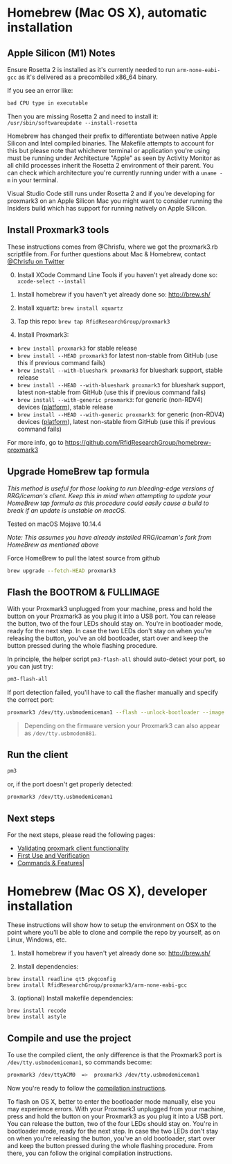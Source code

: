 # Homebrew (Mac OS X), automatic installation

## Apple Silicon (M1) Notes

Ensure Rosetta 2 is installed as it's currently needed to run `arm-none-eabi-gcc` as it's delivered as a precombiled x86_64 binary.

If you see an error like:

```sh
bad CPU type in executable
```

Then you are missing Rosetta 2 and need to install it: `/usr/sbin/softwareupdate --install-rosetta`

Homebrew has changed their prefix to differentiate between native Apple Silicon and Intel compiled binaries.  The Makefile attempts to account for this but please note that whichever terminal or application you're using must be running under Architecture "Apple" as seen by Activity Monitor as all child processes inherit the Rosetta 2 environment of their parent.  You can check which architecture you're currently running under with a `uname -m` in your terminal.

Visual Studio Code still runs under Rosetta 2 and if you're developing for proxmark3 on an Apple Silicon Mac you might want to consider running the Insiders build which has support for running natively on Apple Silicon.

## Install Proxmark3 tools

These instructions comes from \@Chrisfu, where we got the proxmark3.rb scriptfile from.
For further questions about Mac & Homebrew, contact [\@Chrisfu on Twitter](https://github.com/chrisfu/)

0. Install XCode Command Line Tools if you haven't yet already done so: `xcode-select --install`

1. Install homebrew if you haven't yet already done so: http://brew.sh/

2. Install xquartz: `brew install xquartz`

2. Tap this repo: `brew tap RfidResearchGroup/proxmark3`

3. Install Proxmark3:
  - `brew install proxmark3` for stable release 
  - `brew install --HEAD proxmark3` for latest non-stable from GitHub (use this if previous command fails)
  - `brew install --with-blueshark proxmark3` for blueshark support, stable release
  - `brew install --HEAD --with-blueshark proxmark3` for blueshark support, latest non-stable from GitHub (use this if previous command fails)
  - `brew install --with-generic proxmark3`: for generic (non-RDV4) devices ([platform](https://github.com/RfidResearchGroup/proxmark3/blob/master/doc/md/Use_of_Proxmark/4_Advanced-compilation-parameters.md#platform)), stable release
  - `brew install --HEAD --with-generic proxmark3`: for generic (non-RDV4) devices ([platform](https://github.com/RfidResearchGroup/proxmark3/blob/master/doc/md/Use_of_Proxmark/4_Advanced-compilation-parameters.md#platform)), latest non-stable from GitHub (use this if previous command fails)

For more info, go to https://github.com/RfidResearchGroup/homebrew-proxmark3

## Upgrade HomeBrew tap formula

*This method is useful for those looking to run bleeding-edge versions of RRG/iceman's client. Keep this in mind when attempting to update your HomeBrew tap formula as this procedure could easily cause a build to break if an update is unstable on macOS.* 

Tested on macOS Mojave 10.14.4

*Note: This assumes you have already installed RRG/iceman's fork from HomeBrew as mentioned above*

Force HomeBrew to pull the latest source from github

```sh
brew upgrade --fetch-HEAD proxmark3
```

## Flash the BOOTROM & FULLIMAGE

With your Proxmark3 unplugged from your machine, press and hold the button on your Proxmark3 as you plug it into a USB port. You can release the button, two of the four LEDs should stay on. You're in bootloader mode, ready for the next step. In case the two LEDs don't stay on when you're releasing the button, you've an old bootloader, start over and keep the button pressed during the whole flashing procedure.

In principle, the helper script `pm3-flash-all` should auto-detect your port, so you can just try:

```sh
pm3-flash-all
```

If port detection failed, you'll have to call the flasher manually and specify the correct port:

```sh
proxmark3 /dev/tty.usbmodemiceman1 --flash --unlock-bootloader --image /usr/local/share/proxmark3/firmware/bootrom.elf --image /usr/local/share/proxmark3/firmware/fullimage.elf
```

> Depending on the firmware version your Proxmark3 can also appear as `/dev/tty.usbmodem881`.


## Run the client

```sh
pm3
```

or, if the port doesn't get properly detected:

```sh
proxmark3 /dev/tty.usbmodemiceman1
```

## Next steps

For the next steps, please read the following pages:

* [Validating proxmark client functionality](/doc/md/Use_of_Proxmark/1_Validation.md)
* [First Use and Verification](/doc/md/Use_of_Proxmark/2_Configuration-and-Verification.md)
* [Commands & Features](/doc/md/Use_of_Proxmark/3_Commands-and-Features.md)|
 



# Homebrew (Mac OS X), developer installation

These instructions will show how to setup the environment on OSX to the point where you'll be able to clone and compile the repo by yourself, as on Linux, Windows, etc.

1. Install homebrew if you haven't yet already done so: http://brew.sh/

2. Install dependencies:

```
brew install readline qt5 pkgconfig
brew install RfidResearchGroup/proxmark3/arm-none-eabi-gcc
```
3. (optional) Install makefile dependencies:
```
brew install recode
brew install astyle
```


## Compile and use the project

To use the compiled client, the only difference is that the Proxmark3 port is `/dev/tty.usbmodemiceman1`, so commands become:

```sh
proxmark3 /dev/ttyACM0  =>  proxmark3 /dev/tty.usbmodemiceman1
```

Now you're ready to follow the [compilation instructions](/doc/md/Use_of_Proxmark/0_Compilation-Instructions.md).

To flash on OS X, better to enter the bootloader mode manually, else you may experience errors.
With your Proxmark3 unplugged from your machine, press and hold the button on your Proxmark3 as you plug it into a USB port. You can release the button, two of the four LEDs should stay on. You're in bootloader mode, ready for the next step. In case the two LEDs don't stay on when you're releasing the button, you've an old bootloader, start over and keep the button pressed during the whole flashing procedure.
From there, you can follow the original compilation instructions.
